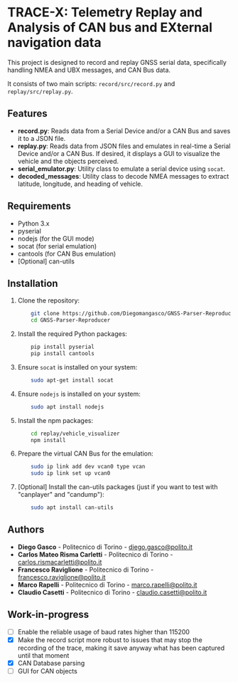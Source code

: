 # TRACE-X: Telemetry Replay and Analysis of CAN bus and EXternal navigation data

This project is designed to record and replay GNSS serial data, specifically handling NMEA and UBX messages, and CAN Bus data. 

It consists of two main scripts: `record/src/record.py` and `replay/src/replay.py`.

## Features

- **record.py**: Reads data from a Serial Device and/or a CAN Bus and saves it to a JSON file.
- **replay.py**: Reads data from JSON files and emulates in real-time a Serial Device and/or a CAN Bus. If desired, it displays a GUI to visualize the vehicle and the objects perceived.
- **serial_emulator.py**: Utility class to emulate a serial device using `socat`.
- **decoded_messages**: Utility class to decode NMEA messages to extract latitude, longitude, and heading of vehicle.

## Requirements

- Python 3.x
- pyserial
- nodejs (for the GUI mode)
- socat (for serial emulation)
- cantools (for CAN Bus emulation)
- [Optional] can-utils

## Installation

1. Clone the repository:
    ```sh
        git clone https://github.com/Diegomangasco/GNSS-Parser-Reproducer.git
        cd GNSS-Parser-Reproducer
    ```

2. Install the required Python packages:
    ```sh
        pip install pyserial
        pip install cantools
    ```

3. Ensure `socat` is installed on your system:
    ```sh
        sudo apt-get install socat
    ```

4. Ensure `nodejs` is installed on your system:
    ```sh
        sudo apt install nodejs
    ```

5. Install the npm packages:
    ```sh
        cd replay/vehicle_visualizer
        npm install
    ```

6. Prepare the virtual CAN Bus for the emulation:
    ```sh
        sudo ip link add dev vcan0 type vcan
        sudo ip link set up vcan0       
    ```

7. [Optional] Install the can-utils packages (just if you want to test with "canplayer" and "candump"):
    ```sh
        sudo apt install can-utils
    ```

## Authors
- **Diego Gasco** - Politecnico di Torino - diego.gasco@polito.it
- **Carlos Mateo Risma Carletti** - Politecnico di Torino - carlos.rismacarletti@polito.it
- **Francesco Raviglione** - Politecnico di Torino - francesco.raviglione@polito.it
- **Marco Rapelli** - Politecnico di Torino - marco.rapelli@polito.it
- **Claudio Casetti** - Politecnico di Torino - claudio.casetti@polito.it

## Work-in-progress
- [ ] Enable the reliable usage of baud rates higher than 115200
- [X] Make the record script more robust to issues that may stop the recording of the trace, making it save anyway what has been captured until that moment
- [X] CAN Database parsing
- [ ] GUI for CAN objects
